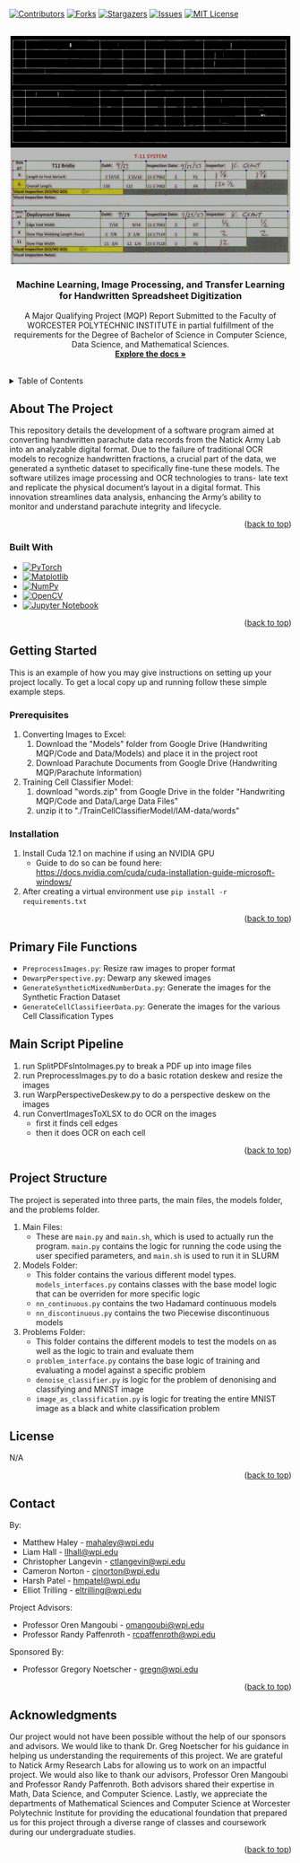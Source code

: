 <!-- Improved compatibility of back to top link: See: https://github.com/othneildrew/Best-README-Template/pull/73 -->
<a name="readme-top"></a>
<!--
*** Thanks for checking out the Best-README-Template. If you have a suggestion
*** that would make this better, please fork the repo and create a pull request
*** or simply open an issue with the tag "enhancement".
*** Don't forget to give the project a star!
*** Thanks again! Now go create something AMAZING! :D
-->



<!-- PROJECT SHIELDS -->
<!--
*** I'm using markdown "reference style" links for readability.
*** Reference links are enclosed in brackets [ ] instead of parentheses ( ).
*** See the bottom of this document for the declaration of the reference variables
*** for contributors-url, forks-url, etc. This is an optional, concise syntax you may use.
*** https://www.markdownguide.org/basic-syntax/#reference-style-links
-->
[![Contributors][contributors-shield]][contributors-url]
[![Forks][forks-shield]][forks-url]
[![Stargazers][stars-shield]][stars-url]
[![Issues][issues-shield]][issues-url]
[![MIT License][license-shield]][license-url]


<!-- PROJECT LOGO -->
<br />
<div align="center">
  <a href="https://github.com/Handwriting-MQP/Parachute-Converter">
    <img src="misc/logo.png" alt="Logo"  width="500">
  </a>

<h3 align="center">Machine Learning, Image Processing,
and Transfer Learning for
Handwritten Spreadsheet Digitization</h3>

  <p align="center">
    A Major Qualifying Project (MQP) Report
Submitted to the Faculty of
WORCESTER POLYTECHNIC INSTITUTE
in partial fulfillment of the requirements
for the Degree of Bachelor of Science in
Computer Science,
Data Science,
and Mathematical Sciences.
    <br />
    <a href="https://github.com/Handwriting-MQP/Parachute-Converter"><strong>Explore the docs »</strong></a>
    <br />
    <br />
    <!--<a href="https://github.com/Handwriting-MQP/Parachute-Converter">View Demo</a>
    ·
    <a href="https://github.com/Handwriting-MQP/Parachute-Convertere/issues">Report Bug</a>
    ·
    <a href="https://github.com/Handwriting-MQP/Parachute-Converter/issues">Request Feature</a>!-->
  </p>
</div>



<!-- TABLE OF CONTENTS -->
<details>
  <summary>Table of Contents</summary>
  <ol>
    <li>
      <a href="#about-the-project">About The Project</a>
      <ul>
        <li><a href="#built-with">Built With</a></li>
      </ul>
    </li>
    <li>
      <a href="#getting-started">Getting Started</a>
      <ul>
        <li><a href="#prerequisites">Prerequisites</a></li>
        <li><a href="#installation">Installation</a></li>
      </ul>
    </li>
    <li><a href="#usage">Usage</a></li>
    <li><a href="#project-structure">Project Structure</a></li>
    <li><a href="#license">License</a></li>
    <li><a href="#contact">Contact</a></li>
    <li><a href="#acknowledgments">Acknowledgments</a></li>
  </ol>
</details>



<!-- ABOUT THE PROJECT -->
## About The Project
<!--[![Product Name Screen Shot][product-screenshot]](https://example.com)-->

This repository details the development of a software program aimed at converting handwritten parachute
data records from the Natick Army Lab into an analyzable digital format. Due to the failure of traditional
OCR models to recognize handwritten fractions, a crucial part of the data, we generated a synthetic dataset
to specifically fine-tune these models. The software utilizes image processing and OCR technologies to trans-
late text and replicate the physical document’s layout in a digital format. This innovation streamlines data
analysis, enhancing the Army’s ability to monitor and understand parachute integrity and lifecycle.


<p align="right">(<a href="#readme-top">back to top</a>)</p>



### Built With

* [![PyTorch](https://img.shields.io/badge/PyTorch-%23EE4C2C.svg?style=for-the-badge&logo=PyTorch&logoColor=white)](https://pytorch.org/)
* [![Matplotlib](https://img.shields.io/badge/Matplotlib-%23ffffff.svg?style=for-the-badge&logo=Matplotlib&logoColor=black)](https://matplotlib.org/)
* [![NumPy](https://img.shields.io/badge/numpy-%23013243.svg?style=for-the-badge&logo=numpy&logoColor=white)](https://numpy.org/)
* [![OpenCV](https://img.shields.io/badge/opencv-%23white.svg?style=for-the-badge&logo=opencv&logoColor=white)](https://opencv.org/)
* [![Jupyter Notebook](https://img.shields.io/badge/jupyter-%23FA0F00.svg?style=for-the-badge&logo=jupyter&logoColor=white)](https://jupyter.org/)

<p align="right">(<a href="#readme-top">back to top</a>)</p>



<!-- GETTING STARTED -->
## Getting Started

This is an example of how you may give instructions on setting up your project locally.
To get a local copy up and running follow these simple example steps.

### Prerequisites
1. Converting Images to Excel:
   1. Download the "Models" folder from Google Drive (Handwriting MQP/Code and Data/Models) and place it in the project root
   2. Download Parachute Documents from Google Drive (Handwriting MQP/Parachute Information)
2. Training Cell Classifier Model:
   1. download "words.zip" from Google Drive in the folder "Handwriting MQP/Code and Data/Large Data Files"
   2. unzip it to "./TrainCellClassifierModel/IAM-data/words"

### Installation
1. Install Cuda 12.1 on machine if using an NVIDIA GPU
   - Guide to do so can be found here: https://docs.nvidia.com/cuda/cuda-installation-guide-microsoft-windows/
2. After creating a virtual environment use ``pip install -r requirements.txt``

<p align="right">(<a href="#readme-top">back to top</a>)</p>



<!-- USAGE EXAMPLES -->
## Primary File Functions

* ``PreprocessImages.py``: Resize raw images to proper format
* ``DewarpPerspective.py``: Dewarp any skewed images
* ``GenerateSyntheticMixedNumberData.py``: Generate the images for the Synthetic Fraction Dataset
* ``GenerateCellClassifieerData.py``: Generate the images for the various Cell Classification Types

## Main Script Pipeline
1. run SplitPDFsIntoImages.py to break a PDF up into image files
2. run PreprocessImages.py to do a basic rotation deskew and resize the images
3. run WarpPerspectiveDeskew.py to do a perspective deskew on the images
4. run ConvertImagesToXLSX to do OCR on the images
    - first it finds cell edges
    - then it does OCR on each cell

<!--_For more examples, please refer to the [Documentation](https://example.com)_-->

<p align="right">(<a href="#readme-top">back to top</a>)</p>

## Project Structure

The project is seperated into three parts, the main files, the models folder, and the problems folder.

1. Main Files:
   - These are `main.py` and `main.sh`, which is used to actually run the program. `main.py` contains the logic for running the code
   using the user specified parameters, and `main.sh` is used to run it in SLURM
2. Models Folder:
   - This folder contains the various different model types. `models_interfaces.py` contains classes with the base model
   logic that can be overriden for more specific logic
   - `nn_continuous.py` contains the two Hadamard continuous models
   - `nn_discontinuous.py` contains the two Piecewise discontinuous models
3. Problems Folder:
   - This folder contains the different models to test the models on as well as the logic to train and evaluate them
   - `problem_interface.py` contains the base logic of training and evaluating a model against a specific problem
   - `denoise_classifier.py` is logic for the problem of denonising and classifying and MNIST image
   - `image_as_classification.py` is logic for treating the entire MNIST image as a black and white classification problem


<!-- LICENSE -->
## License

N/A

<p align="right">(<a href="#readme-top">back to top</a>)</p>



<!-- CONTACT -->
## Contact

By:
* Matthew Haley - mahaley@wpi.edu
* Liam Hall - llhall@wpi.edu
* Christopher Langevin - ctlangevin@wpi.edu
* Cameron Norton - cjnorton@wpi.edu
* Harsh Patel - hmpatel@wpi.edu
* Elliot Trilling - eltrilling@wpi.edu

Project Advisors:
* Professor Oren Mangoubi - omangoubi@wpi.edu
* Professor Randy Paffenroth - rcpaffenroth@wpi.edu

Sponsored By:
* Professor Gregory Noetscher - gregn@wpi.edu



<p align="right">(<a href="#readme-top">back to top</a>)</p>



<!-- ACKNOWLEDGMENTS -->
## Acknowledgments

Our project would not have been possible without the help of our sponsors and advisors. We would like to thank Dr. Greg Noetscher for his guidance in helping us understanding the requirements of this project. We are grateful to Natick Army Research Labs for allowing us to work on an impactful project. We would also like to thank our advisors, Professor Oren Mangoubi and Professor Randy Paffenroth. Both advisors shared their expertise in Math, Data Science, and Computer Science. Lastly, we appreciate the departments of Mathematical Sciences and Computer Science at Worcester Polytechnic Institute for providing the educational foundation that prepared us for this project through a diverse range of classes and coursework during our undergraduate studies.
<p align="right">(<a href="#readme-top">back to top</a>)</p>



<!-- MARKDOWN LINKS & IMAGES -->
<!-- https://www.markdownguide.org/basic-syntax/#reference-style-links -->
[contributors-shield]: https://img.shields.io/github/contributors/Handwriting-MQP/Parachute-Converter.svg?style=for-the-badge
[contributors-url]: https://github.com/Handwriting-MQP/Parachute-Converter/graphs/contributors
[forks-shield]: https://img.shields.io/github/forks/Handwriting-MQP/Parachute-Converter.svg?style=for-the-badge
[forks-url]: https://github.com/Handwriting-MQP/Parachute-Converter/network/members
[stars-shield]: https://img.shields.io/github/stars/Handwriting-MQP/Parachute-Converter.svg?style=for-the-badge
[stars-url]: https://github.com/Handwriting-MQP/Parachute-Converter/stargazers
[issues-shield]: https://img.shields.io/github/issues/Handwriting-MQP/Parachute-Converter.svg?style=for-the-badge
[issues-url]: https://github.com/Handwriting-MQP/Parachute-Converter/issues
[license-shield]: https://img.shields.io/github/license/Handwriting-MQP/Parachute-Converter.svg?style=for-the-badge
[license-url]: https://github.com/Handwriting-MQP/Parachute-Converter/blob/master/LICENSE.txt
[linkedin-shield]: https://img.shields.io/badge/-LinkedIn-black.svg?style=for-the-badge&logo=linkedin&colorB=555
[linkedin-url]: https://linkedin.com/in/hmpatel1350



